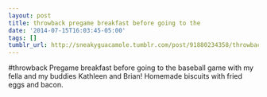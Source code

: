 ```yaml
---
layout: post
title: throwback pregame breakfast before going to the
date: '2014-07-15T16:03:45-05:00'
tags: []
tumblr_url: http://sneakyguacamole.tumblr.com/post/91880234358/throwback-pregame-breakfast-before-going-to-the
---
```

#throwback Pregame breakfast before going to the baseball game with my fella and my buddies Kathleen and Brian! Homemade biscuits with fried eggs and bacon. 
